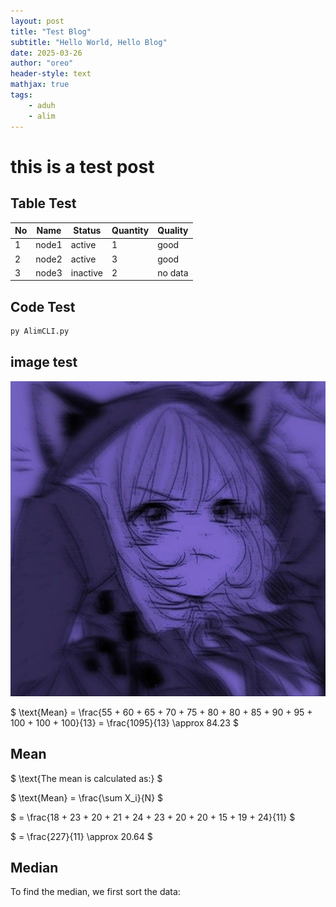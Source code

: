 ```yaml
---
layout: post
title: "Test Blog"
subtitle: "Hello World, Hello Blog"
date: 2025-03-26
author: "oreo"
header-style: text
mathjax: true
tags: 
    - aduh
    - alim
---
```


# this is a test post

## Table Test

| No | Name  | Status   | Quantity | Quality |
|----|-------|----------|----------|---------|
| 1  | node1 | active   | 1        | good    |
| 2  | node2 | active   | 3        | good    |
| 3  | node3 | inactive | 2        | no data |

## Code Test

``` bash
py AlimCLI.py
```

## image test
![image-test](/img/profile.jpg)

<!-- todo: mathjax test -->


$
\text{Mean} = \frac{55 + 60 + 65 + 70 + 75 + 80 + 80 + 85 + 90 + 95 + 100 + 100 + 100}{13} = \frac{1095}{13} \approx 84.23
$

## Mean
$
\text{The mean is calculated as:}
$

$
\text{Mean} = \frac{\sum X_i}{N}
$

$
= \frac{18 + 23 + 20 + 21 + 24 + 23 + 20 + 20 + 15 + 19 + 24}{11}
$

$
= \frac{227}{11} \approx 20.64
$

## Median
To find the median, we first sort the data: